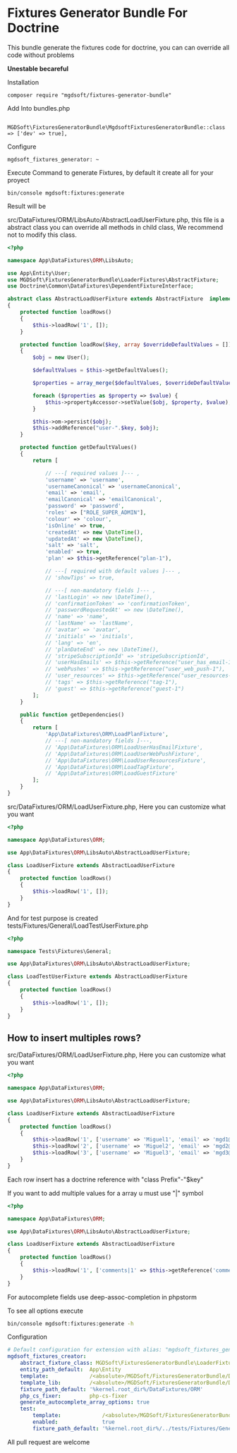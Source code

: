 Fixtures Generator Bundle For Doctrine
==================================

This bundle generate the fixtures code for doctrine, you can can override all code without problems 

**Unestable becareful**

Installation

``` 
composer require "mgdsoft/fixtures-generator-bundle"
```

Add Into bundles.php
```
    MGDSoft\FixturesGeneratorBundle\MgdsoftFixturesGeneratorBundle::class => ['dev' => true],
```

Configure

```
mgdsoft_fixtures_generator: ~
```

Execute Command to generate Fixtures, by default it create all for your proyect

```
bin/console mgdsoft:fixtures:generate
```

Result will be

src/DataFixtures/ORM/LibsAuto/AbstractLoadUserFixture.php, this file is a abstract class you can override all methods in child class, We recommend not to modify this class.  
```php
<?php

namespace App\DataFixtures\ORM\LibsAuto;

use App\Entity\User;
use MGDSoft\FixturesGeneratorBundle\LoaderFixtures\AbstractFixture;
use Doctrine\Common\DataFixtures\DependentFixtureInterface;

abstract class AbstractLoadUserFixture extends AbstractFixture  implements DependentFixtureInterface
{
    protected function loadRows()
    {
        $this->loadRow('1', []);
    }

    protected function loadRow($key, array $overrideDefaultValues = [])
    {
        $obj = new User();

        $defaultValues = $this->getDefaultValues();

        $properties = array_merge($defaultValues, $overrideDefaultValues);

        foreach ($properties as $property => $value) {
            $this->propertyAccessor->setValue($obj, $property, $value);
        }

        $this->om->persist($obj);
        $this->addReference("user-".$key, $obj);
    }

    protected function getDefaultValues()
    {
        return [

            // ---[ required values ]--- ,
            'username' => 'username',
            'usernameCanonical' => 'usernameCanonical',
            'email' => 'email',
            'emailCanonical' => 'emailCanonical',
            'password' => 'password',
            'roles' => ["ROLE_SUPER_ADMIN"],
            'colour' => 'colour',
            'isOnline' => true,
            'createdAt' => new \DateTime(),
            'updatedAt' => new \DateTime(),
            'salt' => 'salt',
            'enabled' => true,
            'plan' => $this->getReference("plan-1"),

            // ---[ required with default values ]--- ,
            // 'showTips' => true,

            // ---[ non-mandatory fields ]--- ,
            // 'lastLogin' => new \DateTime(),
            // 'confirmationToken' => 'confirmationToken',
            // 'passwordRequestedAt' => new \DateTime(),
            // 'name' => 'name',
            // 'lastName' => 'lastName',
            // 'avatar' => 'avatar',
            // 'initials' => 'initials',
            // 'lang' => 'en',
            // 'planDateEnd' => new \DateTime(),
            // 'stripeSubscriptionId' => 'stripeSubscriptionId',
            // 'userHasEmails' => $this->getReference("user_has_email-1"),
            // 'webPushes' => $this->getReference("user_web_push-1"),
            // 'user_resources' => $this->getReference("user_resources-1"),
            // 'tags' => $this->getReference("tag-1"),
            // 'guest' => $this->getReference("guest-1")
        ];
    }

    public function getDependencies()
    {
        return [
            'App\DataFixtures\ORM\LoadPlanFixture',
            // ---[ non-mandatory fields ]---,
            // 'App\DataFixtures\ORM\LoadUserHasEmailFixture',
            // 'App\DataFixtures\ORM\LoadUserWebPushFixture',
            // 'App\DataFixtures\ORM\LoadUserResourcesFixture',
            // 'App\DataFixtures\ORM\LoadTagFixture',
            // 'App\DataFixtures\ORM\LoadGuestFixture'
        ];
    }
}
```

src/DataFixtures/ORM/LoadUserFixture.php, Here you can customize what you want
```php
<?php

namespace App\DataFixtures\ORM;

use App\DataFixtures\ORM\LibsAuto\AbstractLoadUserFixture;

class LoadUserFixture extends AbstractLoadUserFixture
{
    protected function loadRows()
    {
        $this->loadRow('1', []);
    }
}
```

And for test purpose is created tests/Fixtures/General/LoadTestUserFixture.php

```php
<?php

namespace Tests\Fixtures\General;

use App\DataFixtures\ORM\LibsAuto\AbstractLoadUserFixture;

class LoadTestUserFixture extends AbstractLoadUserFixture
{
    protected function loadRows()
    {
        $this->loadRow('1', []);
    }
}
```

How to insert multiples rows?
-----------------------------

src/DataFixtures/ORM/LoadUserFixture.php, Here you can customize what you want
```php
<?php

namespace App\DataFixtures\ORM;

use App\DataFixtures\ORM\LibsAuto\AbstractLoadUserFixture;

class LoadUserFixture extends AbstractLoadUserFixture
{
    protected function loadRows()
    {
        $this->loadRow('1', ['username' => 'Miguel1', 'email' => 'mgd1@mgdsoftware.com']);
        $this->loadRow('2', ['username' => 'Miguel2', 'email' => 'mgd2@mgdsoftware.com']);
        $this->loadRow('3', ['username' => 'Miguel3', 'email' => 'mgd3@mgdsoftware.com']);
    }
}
```

Each row insert has a doctrine reference with "class Prefix"-"$key"

If you want to add multiple values for a array u must use "|" symbol

```php
<?php

namespace App\DataFixtures\ORM;

use App\DataFixtures\ORM\LibsAuto\AbstractLoadUserFixture;

class LoadUserFixture extends AbstractLoadUserFixture
{
    protected function loadRows()
    {
        $this->loadRow('1', ['comments|1' => $this->getReference('comment-2'), 'comments|2' => $this->getReference('comment-1') ]);
    }
}
```

For autocomplete fields use deep-assoc-completion in phpstorm


To see all options execute

```bash
bin/console mgdsoft:fixtures:generate -h 
```

Configuration

```yaml
# Default configuration for extension with alias: "mgdsoft_fixtures_generator"
mgdsoft_fixtures_creator:
    abstract_fixture_class: MGDSoft\FixturesGeneratorBundle\LoaderFixtures\AbstractFixture
    entity_path_default:  App\Entity
    template:             /<absolute>/MGDSoft/FixturesGeneratorBundle/DependencyInjection/../Generator/templates/basic.tpl
    template_lib:         /<absolute>/MGDSoft/FixturesGeneratorBundle/DependencyInjection/../Generator/templates/lib.tpl
    fixture_path_default: '%kernel.root_dir%/DataFixtures/ORM'
    php_cs_fixer:         php-cs-fixer
    generate_autocomplete_array_options: true
    test:
        template:             /<absolute>/MGDSoft/FixturesGeneratorBundle/DependencyInjection/../Generator/templates/basic_test.tpl
        enabled:              true
        fixture_path_default: '%kernel.root_dir%/../tests/Fixtures/General'
```

All pull request are welcome
